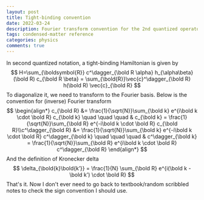```yaml
---
layout: post
title: Tight-binding convention
date: 2022-03-24
description: Fourier transform convention for the 2nd quantized operators
tags: condensed-matter reference
categories: physics
comments: true
---
```






In second quantized notation, a tight-binding Hamiltonian is given by 
$$
H=\sum_{\boldsymbol{R}} c^\dagger_{\bold R \alpha} h_{\alpha\beta}(\bold R) c_{\bold R \beta} = \sum_{\bold{R}}\vec{c}^\dagger_{\bold R} h(\bold R) \vec{c}_{\bold R}
$$
To diagonalize it, we need to transform to the Fourier basis. Below is the convention for (inverse) Fourier transform
$$
\begin{align*} c_{\bold R} &= \frac{1}{\sqrt{N}}\sum_{\bold k} e^{i\bold k \cdot \bold R} c_{\bold k} \quad \quad \quad & c_{\bold k} = \frac{1}{\sqrt{N}}\sum_{\bold R} e^{-i\bold k \cdot \bold R} c_{\bold R}\\c^\dagger_{\bold R} &= \frac{1}{\sqrt{N}}\sum_{\bold k} e^{-i\bold k \cdot \bold R} c^\dagger_{\bold k} \quad \quad \quad & c^\dagger_{\bold k} = \frac{1}{\sqrt{N}}\sum_{\bold R} e^{i\bold k \cdot \bold R} c^\dagger_{\bold R} \end{align*}
$$
And the definition of Kronecker delta 
$$
\delta_{\bold{k}\bold{k’}} = \frac{1}{N} \sum_{\bold R} e^{i(\bold k - \bold k’) \cdot \bold R}
$$
That's it. Now I don't ever need to go back to textbook/random scribbled notes to check the sign convention I should use.

